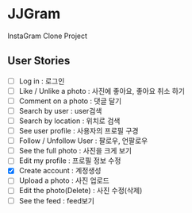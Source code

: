 # JJGram

InstaGram Clone Project

## User Stories

- [ ] Log in : 로그인
- [ ] Like / Unlike a photo : 사진에 좋아요, 좋아요 취소 하기
- [ ] Comment on a photo : 댓글 달기 
- [ ] Search by user : user검색
- [ ] Search by location : 위치로 검색 
- [ ] See user profile : 사용자의 프로필 구경 
- [ ] Follow / Unfollow User : 팔로우, 언팔로우 
- [ ] See the full photo : 사진을 크게 보기 
- [ ] Edit my profile : 프로필 정보 수정 
- [x] Create account : 계정생성
- [ ] Upload a photo : 사진 업로드
- [ ] Edit the photo(Delete) : 사진 수정(삭제) 
- [ ] See the feed : feed보기 
